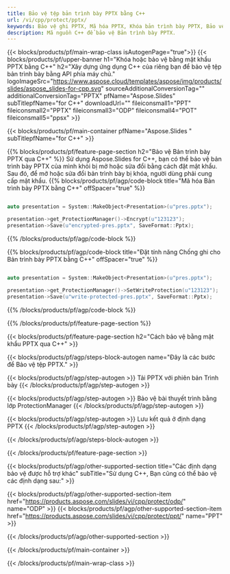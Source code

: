 ```yaml
---
title: Bảo vệ tệp bản trình bày PPTX bằng C++
url: /vi/cpp/protect/pptx/
keywords: Bảo vệ ghi PPTX, Mã hóa PPTX, Khóa bản trình bày PPTX, Bảo vệ PPTX
description: Mã nguồn C++ để bảo vệ Bản trình bày PPTX.
---
```


{{< blocks/products/pf/main-wrap-class isAutogenPage="true">}}
{{< blocks/products/pf/upper-banner h1="Khóa hoặc bảo vệ bằng mật khẩu PPTX bằng C++" h2="Xây dựng ứng dụng C++ của riêng bạn để bảo vệ tệp bản trình bày bằng API phía máy chủ." logoImageSrc="https://www.aspose.cloud/templates/aspose/img/products/slides/aspose_slides-for-cpp.svg" sourceAdditionalConversionTag="" additionalConversionTag="PPTX" pfName="Aspose.Slides" subTitlepfName="for C++" downloadUrl="" fileiconsmall1="PPT" fileiconsmall2="PPTX" fileiconsmall3="ODP" fileiconsmall4="POT" fileiconsmall5="ppsx" >}}

{{< blocks/products/pf/main-container pfName="Aspose.Slides " subTitlepfName="for C++" >}}

{{% blocks/products/pf/feature-page-section  h2="Bảo vệ Bản trình bày PPTX qua C++" %}}
Sử dụng Aspose.Slides for C++, bạn có thể bảo vệ bản trình bày PPTX của mình khỏi bị mở hoặc sửa đổi bằng cách đặt mật khẩu. Sau đó, để mở hoặc sửa đổi bản trình bày bị khóa, người dùng phải cung cấp mật khẩu.
{{% blocks/products/pf/agp/code-block title="Mã hóa Bản trình bày PPTX bằng C++" offSpacer="true" %}}

```cpp

auto presentation = System::MakeObject<Presentation>(u"pres.pptx");

presentation->get_ProtectionManager()->Encrypt(u"123123");
presentation->Save(u"encrypted-pres.pptx", SaveFormat::Pptx);
```

{{% /blocks/products/pf/agp/code-block %}}

{{% blocks/products/pf/agp/code-block title="Đặt tính năng Chống ghi cho Bản trình bày PPTX bằng C++" offSpacer="true" %}}

```cpp

auto presentation = System::MakeObject<Presentation>(u"pres.pptx");

presentation->get_ProtectionManager()->SetWriteProtection(u"123123");
presentation->Save(u"write-protected-pres.pptx", SaveFormat::Pptx);
```

{{% /blocks/products/pf/agp/code-block %}}

{{% /blocks/products/pf/feature-page-section %}}

{{< blocks/products/pf/feature-page-section  h2="Cách bảo vệ bằng mật khẩu PPTX qua C++" >}}

{{< blocks/products/pf/agp/steps-block-autogen name="Đây là các bước để Bảo vệ tệp PPTX." >}}

{{< blocks/products/pf/agp/step-autogen >}}
Tải PPTX với phiên bản Trình bày
{{< /blocks/products/pf/agp/step-autogen >}}

{{< blocks/products/pf/agp/step-autogen >}}
Bảo vệ bài thuyết trình bằng lớp ProtectionManager
{{< /blocks/products/pf/agp/step-autogen >}}

{{< blocks/products/pf/agp/step-autogen >}}
Lưu kết quả ở định dạng PPTX
{{< /blocks/products/pf/agp/step-autogen >}}

{{< /blocks/products/pf/agp/steps-block-autogen >}}

{{< /blocks/products/pf/feature-page-section >}}

{{< blocks/products/pf/agp/other-supported-section title="Các định dạng bảo vệ được hỗ trợ khác" subTitle="Sử dụng C++, Bạn cũng có thể bảo vệ các định dạng sau:" >}}

{{< blocks/products/pf/agp/other-supported-section-item href="https://products.aspose.com/slides/vi/cpp/protect/odp/" name="ODP" >}}
{{< blocks/products/pf/agp/other-supported-section-item href="https://products.aspose.com/slides/vi/cpp/protect/ppt/" name="PPT" >}}


{{< /blocks/products/pf/agp/other-supported-section >}}

{{< /blocks/products/pf/main-container >}}
    
{{< /blocks/products/pf/main-wrap-class >}}